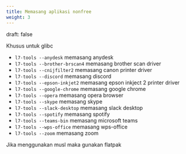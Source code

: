 ```yaml
---
title: Memasang aplikasi nonfree
weight: 3
---
```

draft: false

Khusus untuk glibc

* `l7-tools --anydesk`           memasang anydesk
* `l7-tools --brother-brscan4`   memasang brother scan driver
* `l7-tools --cnijfilter2`       memasang canon printer driver
* `l7-tools --discord`           memasang discord
* `l7-tools --epson-inkjet2`     memasang epson inkject 2 printer driver
* `l7-tools --google-chrome`     memasang google chrome
* `l7-tools --opera`             memasang opera browser
* `l7-tools --skype`             memasang skype
* `l7-tools --slack-desktop`     memasang slack desktop
* `l7-tools --spotify`           memasang spotify
* `l7-tools --teams-bin`         memasang microsoft teams
* `l7-tools --wps-office`        memasang wps-office
* `l7-tools --zoom`              memasang zoom

Jika menggunakan musl maka gunakan flatpak

